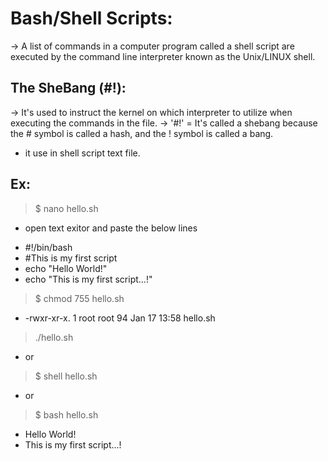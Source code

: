 Bash/Shell Scripts:
===================
-> A list of commands in a computer program called a shell script are executed by the command line interpreter known as the Unix/LINUX shell.

The SheBang (#!):
----------------
-> It's used to instruct the kernel on which interpreter to utilize when executing the commands in the file.
-> '#!' = It's called a shebang because the # symbol is called a hash, and the ! symbol is called a bang.
- it use in shell script text file.

Ex:
---
> $ nano hello.sh
- open text exitor and paste the below lines
* #!/bin/bash
* #This is my first script
* echo "Hello World!"
* echo "This is my first script...!"
> $ chmod 755 hello.sh
+ -rwxr-xr-x. 1 root root 94 Jan 17 13:58 hello.sh
>  ./hello.sh
- or
> $ shell hello.sh
- or 
> $ bash hello.sh
+ Hello World!
+ This is my first script...!


